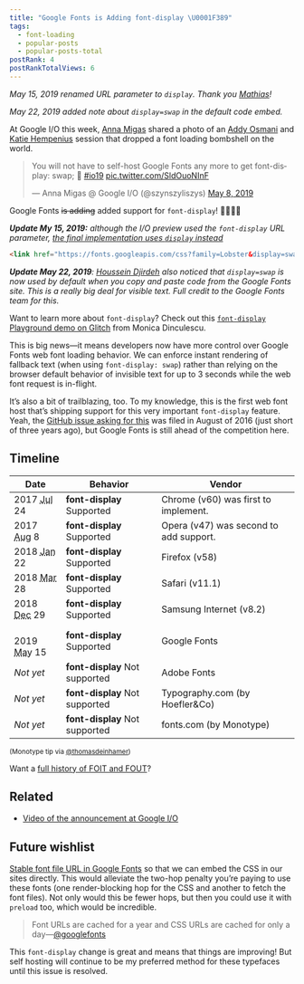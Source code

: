 ```yaml
---
title: "Google Fonts is Adding font-display \U0001F389"
tags:
  - font-loading
  - popular-posts
  - popular-posts-total
postRank: 4
postRankTotalViews: 6
---
```

<p class="sub"><em>May 15, 2019 renamed URL parameter to <code>display</code>. Thank you <a href="https://mathiasbynens.be/">Mathias</a>!</em></p>
<p class="sub"><em>May 22, 2019 added note about <code>display=swap</code> in the default code embed.</em></p>

At Google I/O this week, [Anna Migas](https://twitter.com/szynszyliszys) shared a photo of an [Addy Osmani](https://addyosmani.com/) and [Katie Hempenius](https://katiehempenius.com/) session that dropped a font loading bombshell on the world.

<blockquote><p lang="en" dir="ltr">You will not have to self-host Google Fonts any more to get font-display: swap; 🙌 <a href="https://twitter.com/hashtag/io19?src=hash&amp;ref_src=twsrc%5Etfw">#io19</a> <a href="https://t.co/SldOuoNInF">pic.twitter.com/SldOuoNInF</a></p>&mdash; Anna Migas @ Google I/O (@szynszyliszys) <a href="?ref_src=twsrc%5Etfw">May 8, 2019</a></blockquote>

Google Fonts <del>is adding</del> added support for `font-display`! 🎉🎉🎉🎉

_**Update My 15, 2019:** although the I/O preview used the `font-display` URL parameter, [the final implementation uses `display` instead](https://twitter.com/addyosmani/status/1128548064287952896)_

```html
<link href="https://fonts.googleapis.com/css?family=Lobster&display=swap" rel="stylesheet">
```

_**Update May 22, 2019**: [Houssein Djirdeh](https://twitter.com/hdjirdeh/status/1130895027712995329) also noticed that `display=swap` is now used by default when you copy and paste code from the Google Fonts site. This is a really big deal for visible text. Full credit to the Google Fonts team for this._

<p class="livedemo top" data-demo-label="Learn more">Want to learn more about <code>font-display</code>? Check out this <a href="https://font-display.glitch.me/"><code>font-display</code> Playground demo on Glitch</a> from Monica Dinculescu.</p>

This is big news—it means developers now have more control over Google Fonts web font loading behavior. We can enforce instant rendering of fallback text (when using `font-display: swap`) rather than relying on the browser default behavior of invisible text for up to 3 seconds while the web font request is in-flight.

It’s also a bit of trailblazing, too. To my knowledge, this is the first web font host that’s shipping support for this very important `font-display` feature. Yeah, the [GitHub issue asking for this](https://github.com/google/fonts/issues/358) was filed in August of 2016 (just short of three years ago), but Google Fonts is still ahead of the competition here.

## Timeline

<table>
    <thead>
        <tr>
            <th>Date</th>
            <th class="nowrap">Behavior</th>
            <th>Vendor</th>
        </tr>
    </thead>
    <tbody>
        <tr>
            <td class="nowrap">2017 <span class="hide-sm"><abbr title="July">Jul</abbr> 24</span></td>
            <td class="yes"><strong>font-display</strong> Supported</td>
            <td>Chrome (v60) was first to implement.</td>
        </tr>
        <tr>
            <td class="nowrap">2017 <span class="hide-sm"><abbr title="August">Aug</abbr> 8</span></td>
            <td class="yes"><strong>font-display</strong> Supported</td>
            <td>Opera (v47) was second to add support.</td>
        </tr>
        <tr>
            <td class="nowrap">2018 <span class="hide-sm"><abbr title="January">Jan</abbr> 22</span></td>
            <td class="yes"><strong>font-display</strong> Supported</td>
            <td>Firefox (v58)</td>
        </tr>
        <tr>
            <td class="nowrap">2018 <span class="hide-sm"><abbr title="March">Mar</abbr> 28</span></td>
            <td class="yes"><strong>font-display</strong> Supported</td>
            <td>Safari (v11.1)</td>
        </tr>
        <tr>
            <td class="nowrap">2018 <span class="hide-sm"><abbr title="December">Dec</abbr> 29</span></td>
            <td class="yes"><strong>font-display</strong> Supported</td>
            <td>Samsung Internet (v8.2)</td>
        </tr>
        <tr>
            <td class="nowrap"><br>2019 <span class="hide-sm"><abbr title="May">May</abbr> 15</span></td>
            <td class="yes"><strong>font-display</strong> Supported</td>
            <td>Google Fonts</td>
        </tr>
        <tr>
            <td class="nowrap"><em>Not yet</em></td>
            <td class="no"><strong>font-display</strong> Not supported</td>
            <td>Adobe Fonts</td>
        </tr>
        <tr>
            <td class="nowrap"><em>Not yet</em></td>
            <td class="no"><strong>font-display</strong> Not supported</td>
            <td>Typography.com (by Hoefler&Co)</td>
        </tr>
        <tr>
            <td class="nowrap"><em>Not yet</em></td>
            <td class="no"><strong>font-display</strong> Not supported</td>
            <td>fonts.com (by Monotype)</td>
        </tr>
    </tbody>
</table>

<sub>(Monotype tip via <a href="https://twitter.com/thomasdeinhamer/status/1127213122517962753">@thomasdeinhamer</a>)</sub>

Want a [full history of FOIT and FOUT](/web/fout-foit-history/)?

## Related

* [Video of the announcement at Google I/O](https://www.youtube.com/watch?v=YJGCZCaIZkQ&t=31m20s)

## Future wishlist

[Stable font file URL in Google Fonts](https://github.com/google/fonts/issues/1067) so that we can embed the CSS in our sites directly. This would alleviate the two-hop penalty you’re paying to use these fonts (one render-blocking hop for the CSS and another to fetch the font files). Not only would this be fewer hops, but then you could use it with `preload` too, which would be incredible. 

> Font URLs are cached for a year and CSS URLs are cached for only a day—[@googlefonts](https://twitter.com/googlefonts/status/862870935975714816)

This `font-display` change is great and means that things are improving! But self hosting will continue to be my preferred method for these typefaces until this issue is resolved.
